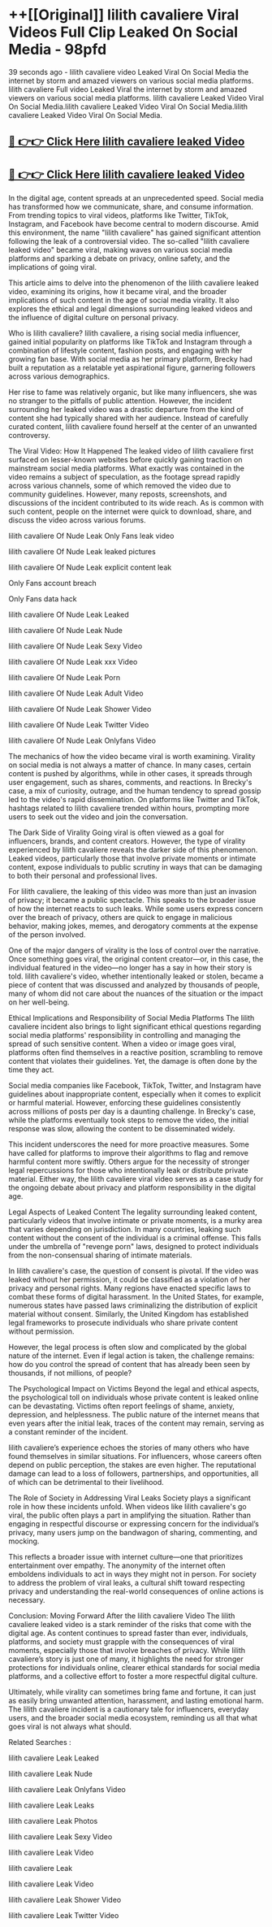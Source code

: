 # ++[[Original]] lilith cavaliere Viral Videos Full Clip Leaked On Social Media - 98pfd<br>

39 seconds ago - lilith cavaliere video Leaked Viral On Social Media the internet by storm and amazed viewers on various social media platforms.
lilith cavaliere Full video Leaked Viral the internet by storm and amazed viewers on various social media platforms. lilith cavaliere Leaked Video Viral On Social Media.lilith cavaliere Leaked Video Viral On Social Media.lilith cavaliere Leaked Video Viral On Social Media.<br>


## [🔴 👉👉 Click Here lilith cavaliere leaked Video ](https://onlyclips.site?title=lilith_cavaliere&ref=git)

## [🔴 👉👉 Click Here lilith cavaliere leaked Video ](https://onlyclips.site?title=lilith_cavaliere&ref=git)

In the digital age, content spreads at an unprecedented speed. Social media has transformed how we communicate, share, and consume information. From trending topics to viral videos, platforms like Twitter, TikTok, Instagram, and Facebook have become central to modern discourse. Amid this environment, the name "lilith cavaliere" has gained significant attention following the leak of a controversial video. The so-called "lilith cavaliere leaked video" became viral, making waves on various social media platforms and sparking a debate on privacy, online safety, and the implications of going viral.

This article aims to delve into the phenomenon of the lilith cavaliere leaked video, examining its origins, how it became viral, and the broader implications of such content in the age of social media virality. It also explores the ethical and legal dimensions surrounding leaked videos and the influence of digital culture on personal privacy.

Who is lilith cavaliere?
lilith cavaliere, a rising social media influencer, gained initial popularity on platforms like TikTok and Instagram through a combination of lifestyle content, fashion posts, and engaging with her growing fan base. With social media as her primary platform, Brecky had built a reputation as a relatable yet aspirational figure, garnering followers across various demographics.

Her rise to fame was relatively organic, but like many influencers, she was no stranger to the pitfalls of public attention. However, the incident surrounding her leaked video was a drastic departure from the kind of content she had typically shared with her audience. Instead of carefully curated content, lilith cavaliere found herself at the center of an unwanted controversy.

The Viral Video: How It Happened
The leaked video of lilith cavaliere first surfaced on lesser-known websites before quickly gaining traction on mainstream social media platforms. What exactly was contained in the video remains a subject of speculation, as the footage spread rapidly across various channels, some of which removed the video due to community guidelines. However, many reposts, screenshots, and discussions of the incident contributed to its wide reach. As is common with such content, people on the internet were quick to download, share, and discuss the video across various forums.

lilith cavaliere Of Nude Leak Only Fans leak video

lilith cavaliere Of Nude Leak leaked pictures

lilith cavaliere Of Nude Leak explicit content leak

Only Fans account breach

Only Fans data hack

lilith cavaliere Of Nude Leak Leaked

lilith cavaliere Of Nude Leak Nude

lilith cavaliere Of Nude Leak Sexy Video

lilith cavaliere Of Nude Leak xxx Video

lilith cavaliere Of Nude Leak Porn

lilith cavaliere Of Nude Leak Adult Video

lilith cavaliere Of Nude Leak Shower Video

lilith cavaliere Of Nude Leak Twitter Video

lilith cavaliere Of Nude Leak Onlyfans Video

The mechanics of how the video became viral is worth examining. Virality on social media is not always a matter of chance. In many cases, certain content is pushed by algorithms, while in other cases, it spreads through user engagement, such as shares, comments, and reactions. In Brecky's case, a mix of curiosity, outrage, and the human tendency to spread gossip led to the video's rapid dissemination. On platforms like Twitter and TikTok, hashtags related to lilith cavaliere trended within hours, prompting more users to seek out the video and join the conversation.

The Dark Side of Virality
Going viral is often viewed as a goal for influencers, brands, and content creators. However, the type of virality experienced by lilith cavaliere reveals the darker side of this phenomenon. Leaked videos, particularly those that involve private moments or intimate content, expose individuals to public scrutiny in ways that can be damaging to both their personal and professional lives.

For lilith cavaliere, the leaking of this video was more than just an invasion of privacy; it became a public spectacle. This speaks to the broader issue of how the internet reacts to such leaks. While some users express concern over the breach of privacy, others are quick to engage in malicious behavior, making jokes, memes, and derogatory comments at the expense of the person involved.

One of the major dangers of virality is the loss of control over the narrative. Once something goes viral, the original content creator—or, in this case, the individual featured in the video—no longer has a say in how their story is told. lilith cavaliere's video, whether intentionally leaked or stolen, became a piece of content that was discussed and analyzed by thousands of people, many of whom did not care about the nuances of the situation or the impact on her well-being.

Ethical Implications and Responsibility of Social Media Platforms
The lilith cavaliere incident also brings to light significant ethical questions regarding social media platforms' responsibility in controlling and managing the spread of such sensitive content. When a video or image goes viral, platforms often find themselves in a reactive position, scrambling to remove content that violates their guidelines. Yet, the damage is often done by the time they act.

Social media companies like Facebook, TikTok, Twitter, and Instagram have guidelines about inappropriate content, especially when it comes to explicit or harmful material. However, enforcing these guidelines consistently across millions of posts per day is a daunting challenge. In Brecky's case, while the platforms eventually took steps to remove the video, the initial response was slow, allowing the content to be disseminated widely.

This incident underscores the need for more proactive measures. Some have called for platforms to improve their algorithms to flag and remove harmful content more swiftly. Others argue for the necessity of stronger legal repercussions for those who intentionally leak or distribute private material. Either way, the lilith cavaliere viral video serves as a case study for the ongoing debate about privacy and platform responsibility in the digital age.

Legal Aspects of Leaked Content
The legality surrounding leaked content, particularly videos that involve intimate or private moments, is a murky area that varies depending on jurisdiction. In many countries, leaking such content without the consent of the individual is a criminal offense. This falls under the umbrella of "revenge porn" laws, designed to protect individuals from the non-consensual sharing of intimate materials.

In lilith cavaliere's case, the question of consent is pivotal. If the video was leaked without her permission, it could be classified as a violation of her privacy and personal rights. Many regions have enacted specific laws to combat these forms of digital harassment. In the United States, for example, numerous states have passed laws criminalizing the distribution of explicit material without consent. Similarly, the United Kingdom has established legal frameworks to prosecute individuals who share private content without permission.

However, the legal process is often slow and complicated by the global nature of the internet. Even if legal action is taken, the challenge remains: how do you control the spread of content that has already been seen by thousands, if not millions, of people?

The Psychological Impact on Victims
Beyond the legal and ethical aspects, the psychological toll on individuals whose private content is leaked online can be devastating. Victims often report feelings of shame, anxiety, depression, and helplessness. The public nature of the internet means that even years after the initial leak, traces of the content may remain, serving as a constant reminder of the incident.

lilith cavaliere’s experience echoes the stories of many others who have found themselves in similar situations. For influencers, whose careers often depend on public perception, the stakes are even higher. The reputational damage can lead to a loss of followers, partnerships, and opportunities, all of which can be detrimental to their livelihood.

The Role of Society in Addressing Viral Leaks
Society plays a significant role in how these incidents unfold. When videos like lilith cavaliere's go viral, the public often plays a part in amplifying the situation. Rather than engaging in respectful discourse or expressing concern for the individual’s privacy, many users jump on the bandwagon of sharing, commenting, and mocking.

This reflects a broader issue with internet culture—one that prioritizes entertainment over empathy. The anonymity of the internet often emboldens individuals to act in ways they might not in person. For society to address the problem of viral leaks, a cultural shift toward respecting privacy and understanding the real-world consequences of online actions is necessary.

Conclusion: Moving Forward After the lilith cavaliere Video
The lilith cavaliere leaked video is a stark reminder of the risks that come with the digital age. As content continues to spread faster than ever, individuals, platforms, and society must grapple with the consequences of viral moments, especially those that involve breaches of privacy. While lilith cavaliere’s story is just one of many, it highlights the need for stronger protections for individuals online, clearer ethical standards for social media platforms, and a collective effort to foster a more respectful digital culture.

Ultimately, while virality can sometimes bring fame and fortune, it can just as easily bring unwanted attention, harassment, and lasting emotional harm. The lilith cavaliere incident is a cautionary tale for influencers, everyday users, and the broader social media ecosystem, reminding us all that what goes viral is not always what should.

Related Searches :

lilith cavaliere Leak Leaked

lilith cavaliere Leak Nude

lilith cavaliere Leak Onlyfans Video

lilith cavaliere Leak Leaks

lilith cavaliere Leak Photos

lilith cavaliere Leak Sexy Video

lilith cavaliere Leak Video

lilith cavaliere Leak

lilith cavaliere Leak Video

lilith cavaliere Leak Shower Video

lilith cavaliere Leak Twitter Video

